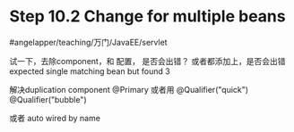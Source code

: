 # Step 10.2 Change for multiple beans
#angelapper/teaching/万门/JavaEE/servlet

试一下，去除component，和 配置， 是否会出错？
或者都添加上，是否会出错
expected single matching bean but found 3

解决duplication component
@Primary
或者用
@Qualifier("quick")
@Qualifier("bubble")

或者 auto wired  by name
